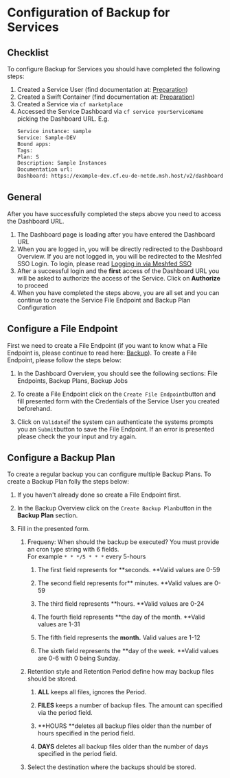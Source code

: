 # Configuration of Backup for Services

## Checklist

To configure Backup for Services you should have completed the following steps:

1. Created a Service User \(find documentation at: [Preparation](/paas/services/backup/preparation.md)\)
2. Created a Swift Container \(find documentation at: [Preparation](/paas/services/backup/preparation.md)\)
3. Created a Service via `cf marketplace`
4. Accessed the Service Dashboard via `cf service yourServiceName` picking the Dashboard URL. E.g. 
   ```bash
   Service instance: sample
   Service: Sample-DEV
   Bound apps: 
   Tags: 
   Plan: S
   Description: Sample Instances
   Documentation url: 
   Dashboard: https://example-dev.cf.eu-de-netde.msh.host/v2/dashboard/0f377a9a-7f4e-4965-b226-04c05d493db9
   ```

## General

After you have successfully completed the steps above you need to access the Dashboard URL.

1. The Dashboard page is loading after you have entered the Dashboard URL 
2. When you are logged in, you will be directly redirected to the Dashboard Overview. If you are not logged in, you will be redirected to the Meshfed SSO Login. To login, please read [Logging in via Meshfed SSO](/profile.md)
3. After a successful login and the **first** access of the Dashboard URL you will be asked to authorize the access of the Service. Click on **Authorize** to proceed
4. When you have completed the steps above, you are all set and you can continue to create the Service File Endpoint and Backup Plan Configuration

## Configure a File Endpoint

First we need to create a File Endpoint \(if you want to know what a File Endpoint is, please continue to read here: [Backup](/paas/services/backup.md)\). To create a File Endpoint, please follow the steps below:

1. In the Dashboard Overview, you should see the following sections: File Endpoints, Backup Plans, Backup Jobs
2. To create a File Endpoint click on the `Create File Endpoint`button and fill presented form with the Credentials of the Service User you created beforehand.

3. Click on `Validate`if the system can authenticate the systems prompts you an `Submit`button to save the File Endpoint. If an error is presented please check the  your input and try again.

## Configure a Backup Plan

To create a regular backup you can configure multiple Backup Plans. To create a Backup Plan folly the steps below:

1. If you haven't already done so create a File Endpoint first.

2. In the Backup Overview click on the `Create Backup Plan`button in the **Backup Plan** section.

3. Fill in the presented form.

   1. Frequeny: When should the backup be executed? You must provide an cron type string with 6 fields.   
      For example `* * */5 * * *` every 5-hours

      1. The first field represents for **seconds. **Valid values are 0-59

      2. The second field represents for** minutes. **Valid values are 0-59

      3. The third field represents **hours. **Valid values are 0-24

      4. The fourth field represents **the day of the month. **Valid values are 1-31

      5. The fifth field represents the **month.** Valid values are 1-12

      6. The sixth field represents the **day of the week. **Valid values are 0-6 with 0 being Sunday.

   2. Retention style and Retention Period define how may backup files should be stored.

      1. **ALL** keeps all files, ignores the Period.

      2. **FILES** keeps a number of backup files. The amount can specified via the period field.

      3. **HOURS **deletes all backup files older than the number of hours specified in the period field.

      4. **DAYS** deletes all backup files older than the number of days specified in the period field.

   3. Select the destination where the backups should be stored.



